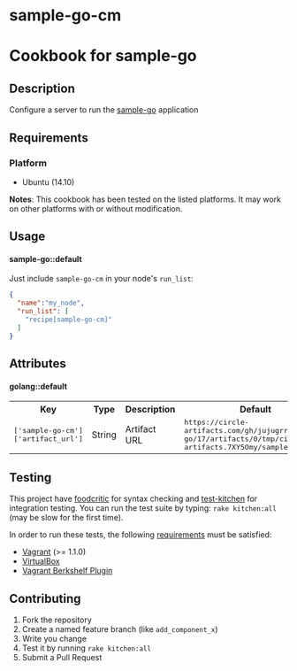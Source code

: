 # sample-go-cm

# Cookbook for sample-go

## Description

Configure a server to run the [sample-go](https://github.com/jujugrrr/sample-go) application

## Requirements

### Platform

* Ubuntu (14.10)

**Notes**: This cookbook has been tested on the listed platforms. It
may work on other platforms with or without modification.

## Usage

#### sample-go::default

Just include `sample-go-cm` in your node's `run_list`:

```json
{
  "name":"my_node",
  "run_list": [
    "recipe[sample-go-cm]"
  ]
}
```

## Attributes

#### golang::default
<table>
  <tr>
    <th>Key</th>
    <th>Type</th>
    <th>Description</th>
    <th>Default</th>
  </tr>
  <tr>
    <td><tt>['sample-go-cm']['artifact_url']</tt></td>
    <td>String</td>
    <td>Artifact URL</td>
    <td><tt>https://circle-artifacts.com/gh/jujugrrr/sample-go/17/artifacts/0/tmp/circle- artifacts.7XY5Omy/sample-go</tt></td>
  </tr>
</table>

## Testing

This project have [foodcritic](https://github.com/acrmp/foodcritic) for syntax checking and
[test-kitchen](https://github.com/opscode/test-kitchen) for integration testing. You can run the test suite by
typing: `rake kitchen:all` (may be slow for the first time).

In order to run these tests, the following
[requirements](https://github.com/opscode/kitchen-vagrant#-requirements) must be
satisfied:

* [Vagrant](http://vagrantup.com/) (>= 1.1.0)
* [VirtualBox](https://www.virtualbox.org/)
* [Vagrant Berkshelf Plugin](http://rubygems.org/gems/vagrant-berkshelf)

## Contributing

1. Fork the repository
2. Create a named feature branch (like `add_component_x`)
3. Write you change
4. Test it by running `rake kitchen:all`
5. Submit a Pull Request
